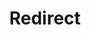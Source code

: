 ﻿---
layout: src/layouts/Redirect.astro
title: Redirect
redirect: https://yamldoc.liuyan.wang/docs/octopus-rest-api/octopus-cli/export
pubDate:  2023-01-01
navSearch: false
navSitemap: false
navMenu: false
---
